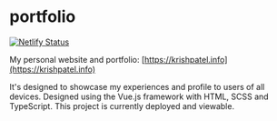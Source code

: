 # portfolio

[![Netlify Status](https://api.netlify.com/api/v1/badges/abae835b-ad45-4c05-9325-b045a9e5cdfb/deploy-status)](https://app.netlify.com/sites/krish13patel/deploys)

My personal website and portfolio: [https://krishpatel.info](https://krishpatel.info)

It's designed to showcase my experiences and profile to users of
all devices. Designed using the Vue.js framework with HTML, SCSS and TypeScript. This project is currently
deployed and viewable.
